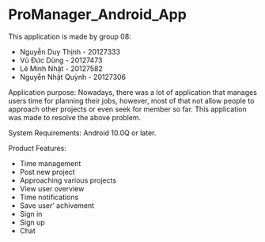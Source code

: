 # ProManager_Android_App
This application is made by group 08:
+ Nguyễn Duy Thịnh - 20127333
+ Vũ Đức Dũng - 20127473
+ Lê Minh Nhật - 20127582
+ Nguyễn Nhật Quỳnh - 20127306

Application purpose:
Nowadays, there was a lot of application that manages users
time for planning their jobs, however, most of that not allow
people to approach other projects or even seek for member so
far. This application was made to resolve the above problem.

System Requirements:
Android 10.0Q or later.

Product Features:
+ Time management
+ Post new project
+ Approaching various projects
+ View user overview
+ Time notifications
+ Save user’ achivement
+ Sign in
+ Sign up
+ Chat
